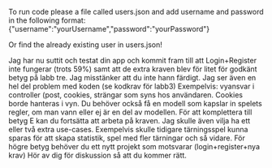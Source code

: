 To run code please a file called users.json and add username and password in the following format:
{"username":"yourUsername","password":"yourPassword"}

Or find the already existing user in users.json!


Jag har nu suttit och testat din app och kommit fram till att Login+Register inte fungerar (trots 59%) samt att de extra kraven blev för litet för godkänt betyg på labb tre. Jag misstänker att du inte hann färdigt.
Jag ser även en hel del problem med koden (se kodkrav för labb3)
Exempelvis: vyansvar i controller (post, cookies, strängar som syns hos användaren.
Cookies borde hanteras i vyn.
Du behöver också få en modell som kapslar in spelets regler, om man vann eller ej är en del av modellen.
För att komplettera till betyg E kan du fortsätta att arbeta på kraven. Jag skulle även vilja ha ett eller två extra use-cases. Exempelvis skulle tidigare tärningsspel kunna sparas för att skapa statistik, spel med fler tärningar och så vidare. För högre betyg behöver du ett nytt projekt som motsvarar (login+register+nya krav)
Hör av dig för diskussion så att du kommer rätt.